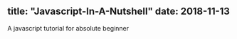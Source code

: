 title: "Javascript-In-A-Nutshell"
date: 2018-11-13
---


A javascript tutorial for absolute beginner
